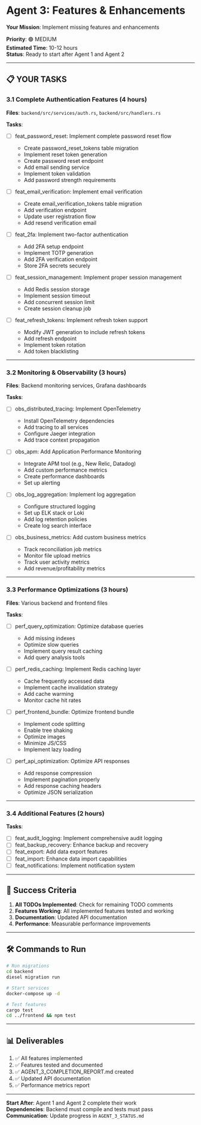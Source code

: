 # Agent 3: Features & Enhancements

**Your Mission**: Implement missing features and enhancements

**Priority**: 🟢 MEDIUM  
**Estimated Time**: 10-12 hours  
**Status**: Ready to start after Agent 1 and Agent 2

---

## 📋 YOUR TASKS

### 3.1 Complete Authentication Features (4 hours)
**Files**: `backend/src/services/auth.rs`, `backend/src/handlers.rs`

**Tasks**:
- [ ] feat_password_reset: Implement complete password reset flow
  - Create password_reset_tokens table migration
  - Implement reset token generation
  - Create password reset endpoint
  - Add email sending service
  - Implement token validation
  - Add password strength requirements

- [ ] feat_email_verification: Implement email verification
  - Create email_verification_tokens table migration
  - Add verification endpoint
  - Update user registration flow
  - Add resend verification email

- [ ] feat_2fa: Implement two-factor authentication
  - Add 2FA setup endpoint
  - Implement TOTP generation
  - Add 2FA verification endpoint
  - Store 2FA secrets securely

- [ ] feat_session_management: Implement proper session management
  - Add Redis session storage
  - Implement session timeout
  - Add concurrent session limit
  - Create session cleanup job

- [ ] feat_refresh_tokens: Implement refresh token support
  - Modify JWT generation to include refresh tokens
  - Add refresh endpoint
  - Implement token rotation
  - Add token blacklisting

---

### 3.2 Monitoring & Observability (3 hours)
**Files**: Backend monitoring services, Grafana dashboards

**Tasks**:
- [ ] obs_distributed_tracing: Implement OpenTelemetry
  - Install OpenTelemetry dependencies
  - Add tracing to all services
  - Configure Jaeger integration
  - Add trace context propagation

- [ ] obs_apm: Add Application Performance Monitoring
  - Integrate APM tool (e.g., New Relic, Datadog)
  - Add custom performance metrics
  - Create performance dashboards
  - Set up alerting

- [ ] obs_log_aggregation: Implement log aggregation
  - Configure structured logging
  - Set up ELK stack or Loki
  - Add log retention policies
  - Create log search interface

- [ ] obs_business_metrics: Add custom business metrics
  - Track reconciliation job metrics
  - Monitor file upload metrics
  - Track user activity metrics
  - Add revenue/profitability metrics

---

### 3.3 Performance Optimizations (3 hours)
**Files**: Various backend and frontend files

**Tasks**:
- [ ] perf_query_optimization: Optimize database queries
  - Add missing indexes
  - Optimize slow queries
  - Implement query result caching
  - Add query analysis tools

- [ ] perf_redis_caching: Implement Redis caching layer
  - Cache frequently accessed data
  - Implement cache invalidation strategy
  - Add cache warming
  - Monitor cache hit rates

- [ ] perf_frontend_bundle: Optimize frontend bundle
  - Implement code splitting
  - Enable tree shaking
  - Optimize images
  - Minimize JS/CSS
  - Implement lazy loading

- [ ] perf_api_optimization: Optimize API responses
  - Add response compression
  - Implement pagination properly
  - Add response caching headers
  - Optimize JSON serialization

---

### 3.4 Additional Features (2 hours)
**Tasks**:
- [ ] feat_audit_logging: Implement comprehensive audit logging
- [ ] feat_backup_recovery: Enhance backup and recovery
- [ ] feat_export: Add data export features
- [ ] feat_import: Enhance data import capabilities
- [ ] feat_notifications: Implement notification system

---

## 🎯 Success Criteria

1. **All TODOs Implemented**: Check for remaining TODO comments
2. **Features Working**: All implemented features tested and working
3. **Documentation**: Updated API documentation
4. **Performance**: Measurable performance improvements

---

## 🛠️ Commands to Run

```bash
# Run migrations
cd backend
diesel migration run

# Start services
docker-compose up -d

# Test features
cargo test
cd ../frontend && npm test
```

---

## 📊 Deliverables

1. ✅ All features implemented
2. ✅ Features tested and documented
3. ✅ AGENT_3_COMPLETION_REPORT.md created
4. ✅ Updated API documentation
5. ✅ Performance metrics report

---

**Start After**: Agent 1 and Agent 2 complete their work  
**Dependencies**: Backend must compile and tests must pass  
**Communication**: Update progress in `AGENT_3_STATUS.md`


